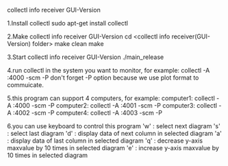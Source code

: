 collectl info receiver GUI-Version

1.Install collectl
sudo apt-get install collectl

2.Make collectl info receiver GUI-Version
cd <collectl info receiver(GUI-Version) folder>
make clean
make

3.Start collectl info receiver GUI-Version
./main_release

4.run collectl in the system you want to monitor, for example:
collectl -A <ip you just got>:4000 -scm -P
don't forget -P option because we use plot format to commuicate.

5.this program can support 4 computers, for example:
computer1:
collectl -A <ip you just got>:4000 -scm -P
computer2:
collectl -A <ip you just got>:4001 -scm -P
computer3:
collectl -A <ip you just got>:4002 -scm -P
computer4:
collectl -A <ip you just got>:4003 -scm -P

6.you can use keyboard to control this program
'w' : select next diagram
's' : select last diagram
'd' : display data of next column in selected diagram 
'a' : display data of last column in selected diagram
'q' : decrease y-axis maxvalue by 10 times in selected diagram 
'e' : increase y-axis maxvalue by 10 times in selected diagram 
